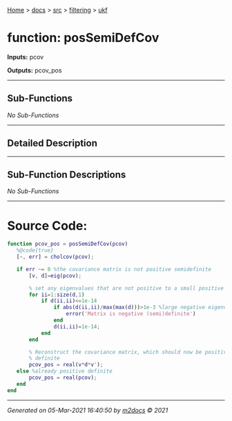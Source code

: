 [Home](../../../index.md) > [docs](../../../docs_index.md) > [src](../../src_index.md) > [filtering](../filtering_index.md) > [ukf](ukf_index.md)  


# function: posSemiDefCov



**Inputs:** pcov

**Outputs:** pcov_pos

 ***

## Sub-Functions

*No Sub-Functions*

 ***

## Detailed Description



 ***

## Sub-Function Descriptions

*No Sub-Functions*

 
 *** 

# Source Code:

 ```matlab 
 function pcov_pos = posSemiDefCov(pcov)
    %@code{true}
    [~, err] = cholcov(pcov);

    if err ~= 0 %the covariance matrix is not positive semidefinite
        [v, d]=eig(pcov);

        % set any eigenvalues that are not positive to a small positive number
        for ii=1:size(d,1)
            if d(ii,ii)<=1e-14
                if abs(d(ii,ii)/max(max(d)))>1e-3 %large negative eigenvalues
                    error('Matrix is negative (semi)definite')
                end
                d(ii,ii)=1e-14;
            end
        end

        % Reconstruct the covariance matrix, which should now be positive
        % definite
        pcov_pos = real(v*d*v');
    else %already positive definite
        pcov_pos = real(pcov);
    end
end 
``` 
 
***

*Generated on 05-Mar-2021 16:40:50 by [m2docs](https://github.com/crgnam-research/m2docs) © 2021*
